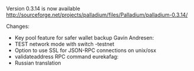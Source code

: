 Version 0.3.14 is now available
http://sourceforge.net/projects/palladium/files/Palladium/palladium-0.3.14/

Changes:
* Key pool feature for safer wallet backup
Gavin Andresen:
* TEST network mode with switch -testnet
* Option to use SSL for JSON-RPC connections on unix/osx
* validateaddress RPC command
eurekafag:
* Russian translation
